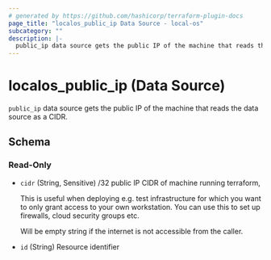 ```yaml
---
# generated by https://github.com/hashicorp/terraform-plugin-docs
page_title: "localos_public_ip Data Source - local-os"
subcategory: ""
description: |-
  public_ip data source gets the public IP of the machine that reads the data source as a CIDR.
---
```


# localos_public_ip (Data Source)

`public_ip` data source gets the public IP of the machine that reads the data source as a CIDR.



<!-- schema generated by tfplugindocs -->
## Schema

### Read-Only

- `cidr` (String, Sensitive) /32 public IP CIDR of machine running terraform,


    This is useful when deploying e.g. test infrastructure for which you want to only grant access to your own workstation.
    You can use this to set up firewalls, cloud security groups etc.

    Will be empty string if the internet is not accessible from the caller.
- `id` (String) Resource identifier
